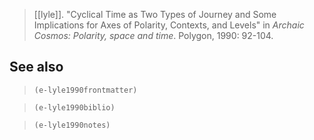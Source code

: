 > [[lyle]]. "Cyclical Time as Two Types of Journey and Some Implications for Axes of Polarity, Contexts, and Levels" in *Archaic Cosmos: Polarity, space and time*. Polygon, 1990: 92-104.
## See also
> `(e-lyle1990frontmatter)`

> `(e-lyle1990biblio)`

> `(e-lyle1990notes)`